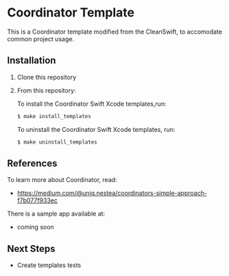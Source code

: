 # Coordinator Template

This is a Coordinator template modified from the CleanSwift, to accomodate common project usage.

## Installation

1. Clone this repository
1. From this repository:

    To install the Coordinator Swift Xcode templates,run:
    ```bash
    $ make install_templates
    ```

    To uninstall the Coordinator Swift Xcode templates, run:
    ```bash
    $ make uninstall_templates
    ```

## References

To learn more about Coordinator, read:

- https://medium.com/@uniq.nestea/coordinators-simple-approach-f7b077f933ec

There is a sample app available at:

- coming soon

## Next Steps

- Create templates tests
